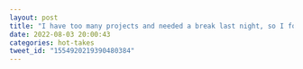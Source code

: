 ```yaml
---
layout: post
title: "I have too many projects and needed a break last night, so I found the 8086tiny project and created an IBM PC clone from one of my Raspberry Pi computers. At lunch I installed MS-DOS 3.3 and upgraded to 6.0 from some old floppy disks. The experience is as nostalgic as I’d hoped."
date: 2022-08-03 20:00:43
categories: hot-takes
tweet_id: "1554920219390480384"
---
```



<!-- Original tweet: https://twitter.com/i/status/1554920219390480384 -->